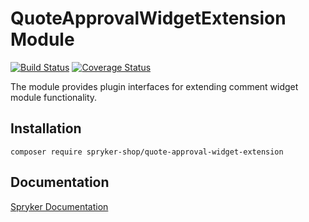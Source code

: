 # QuoteApprovalWidgetExtension Module
[![Build Status](https://travis-ci.org/spryker-shop/quote-approval-widget-extension.svg)](https://travis-ci.org/spryker-shop/comment-widget-extension)
[![Coverage Status](https://coveralls.io/repos/github/spryker-shop/quote-approval-widget-extension/badge.svg)](https://coveralls.io/github/spryker-shop/comment-widget-extension)

The module provides plugin interfaces for extending comment widget module functionality.

## Installation

```
composer require spryker-shop/quote-approval-widget-extension
```

## Documentation

[Spryker Documentation](https://academy.spryker.com/developing_with_spryker/module_guide/modules.html)
